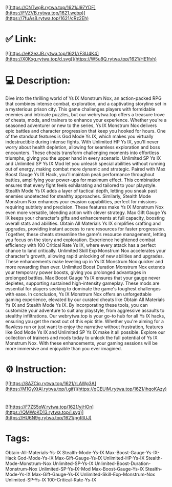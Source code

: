 [![https://CNTwgB.rytwa.top/1621/J97YDF](https://FVZVB.rytwa.top/1621.webp)](https://7fuAs8.rytwa.top/1621/cRz2Eh)
# ✅ Link:
[![https://eK2ezJR.rytwa.top/1621/rF3U4K4](https://X0Kxg.rytwa.top/d.svg)](https://W5u8Q.rytwa.top/1621/HE1fxh)
# 💻 Description:
Dive into the thrilling world of Ys IX Monstrum Nox, an action-packed RPG that combines intense combat, exploration, and a captivating storyline set in a mysterious prison city. This game challenges players with formidable enemies and intricate puzzles, but our webrytwa.top offers a treasure trove of cheats, mods, and trainers to enhance your experience. Whether you're a seasoned adventurer or new to the series, Ys IX Monstrum Nox delivers epic battles and character progression that keep you hooked for hours.
One of the standout features is God Mode Ys IX, which makes you virtually indestructible during intense fights. With Unlimited HP Ys IX, you'll never worry about health depletion, allowing for seamless exploration and boss encounters. These cheats transform challenging moments into effortless triumphs, giving you the upper hand in every scenario.
Unlimited SP Ys IX and Unlimited SP Ys IX Mod let you unleash special abilities without running out of energy, making combat more dynamic and strategic. Paired with Max Boost Gauge Ys IX Hack, you'll maintain peak performance throughout battles, amplifying your power-ups for maximum effect. This combination ensures that every fight feels exhilarating and tailored to your playstyle.
Stealth Mode Ys IX adds a layer of tactical depth, letting you sneak past enemies undetected for stealthy approaches. Similarly, Stealth Mode Monstrum Nox enhances your evasion capabilities, perfect for missions requiring subtlety and precision. These features make Ys IX Monstrum Nox even more versatile, blending action with clever strategy.
Max Gift Gauge Ys IX keeps your character's gifts and enhancements at full capacity, boosting overall stats and abilities. Obtain All Materials Ys IX simplifies crafting and upgrades, providing instant access to rare resources for faster progression. Together, these cheats streamline the game's resource management, letting you focus on the story and exploration.
Experience heightened combat efficiency with 100 Critical Rate Ys IX, where every attack has a perfect chance to land critically. Unlimited Skill Exp Monstrum Nox accelerates your character's growth, allowing rapid unlocking of new abilities and upgrades. These enhancements make leveling up in Ys IX Monstrum Nox quicker and more rewarding than ever.
Unlimited Boost Duration Monstrum Nox extends your temporary power boosts, giving you prolonged advantages in prolonged battles. Max Boost Gauge Ys IX ensures that your gauge never depletes, supporting sustained high-intensity gameplay. These mods are essential for players seeking to dominate the game's toughest challenges with ease.
In conclusion, Ys IX Monstrum Nox offers an unforgettable gaming experience, elevated by our curated cheats like Obtain All Materials Ys IX and Stealth Mode Ys IX. By incorporating these tools, you can customize your adventure to suit any playstyle, from aggressive assaults to stealthy infiltrations. Our webrytwa.top is your go-to hub for all Ys IX hacks, ensuring you get the most out of this epic title.
Whether you're aiming for a flawless run or just want to enjoy the narrative without frustration, features like God Mode Ys IX and Unlimited SP Ys IX make it all possible. Explore our collection of trainers and mods today to unlock the full potential of Ys IX Monstrum Nox. With these enhancements, your gaming sessions will be more immersive and enjoyable than you ever imagined.

# ⚙️ Instruction:
[![https://8AZCiq.rytwa.top/1621/rLAWg3A](https://M1GyXtAl.rytwa.top/i.gif)](https://qCEUiM.rytwa.top/1621/ihqoKAzy)
#
[![https://F7ZS5oW.rytwa.top/1621/yjHOn](https://QMWoKD13.rytwa.top/l.svg)](https://HU6N9g.rytwa.top/1621/pgRlUJ)
# Tags:
Obtain-All-Materials-Ys-IX Stealth-Mode-Ys-IX Max-Boost-Gauge-Ys-IX-Hack God-Mode-Ys-IX Max-Gift-Gauge-Ys-IX Unlimited-HP-Ys-IX Stealth-Mode-Monstrum-Nox Unlimited-SP-Ys-IX Unlimited-Boost-Duration-Monstrum-Nox Unlimited-SP-Ys-IX-Mod Max-Boost-Gauge-Ys-IX Stealth-Mode-Ys-IX Max-Gift-Gauge-Ys-IX Unlimited-Skill-Exp-Monstrum-Nox Unlimited-SP-Ys-IX 100-Critical-Rate-Ys-IX





